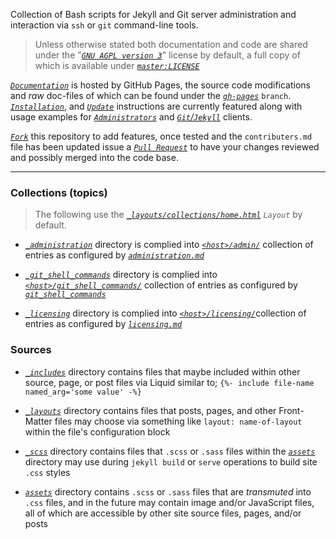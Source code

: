 Collection of Bash scripts for Jekyll and Git server administration and interaction via `ssh` or `git` command-line tools.


> Unless otherwise stated both documentation and code are shared under the "[_`GNU AGPL version 3`_][license-tldr]" license by default, a full copy of which is available under [_`master:LICENSE`_][license]


[_`Documentation`_][gh-pages] is hosted by GitHub Pages, the source code modifications and _raw_ doc-files of which can be found under the [_`gh-pages`_][gh-pages-source] `branch`. [_`Installation`_][install], and [_`Update`_][update] instructions are currently featured along with usage examples for [_`Administrators`_][collection_administration] and [_`Git`/`Jekyll`_][collection_git_shell_commands] clients.


[_`Fork`_][fork] this repository to add features, once tested and the `contributers.md` file has been updated issue a [_`Pull Request`_][pull-request] to have your changes reviewed and possibly merged into the code base.


___


### Collections (topics)


> The following use the [_`_layouts/collections/home.html`_][gh-pages_layouts_collections_home_source] _`Layout`_ by default.


- [_`_administration`_][gh-pages_administration_dir] directory is complied into [_`<host>/admin/`_][collection_administration] collection of entries as configured by [_`administration.md`_][gh-pages_administration_source]

- [_`_git_shell_commands`_][gh-pages_git_shell_commands_dir] directory is complied into [_`<host>/git_shell_commands/`_][collection_git_shell_commands] collection of entries as configured by [_`git_shell_commands`_][gh-pages_git_shell_commands_source]

- [_`_licensing`_][gh-pages_licensing_dir] directory is complied into [_`<host>/licensing/`_][collection_licensing]collection of entries as configured by [_`licensing.md`_][gh-pages_licensing_source]


### Sources


- [_`_includes`_][gh-pages_includes_dir] directory contains files that maybe included within other source, page, or post files via Liquid similar to; `{%- include file-name named_arg='some value' -%}`

- [_`_layouts`_][gh-pages_layouts_dir] directory contains files that posts, pages, and other Front-Matter files may choose via something like `layout: name-of-layout` within the file's configuration block

- [_`_scss`_][gh-pages_scss_dir] directory contains files that `.scss` or `.sass` files within the [_`assets`_][gh-pages_assets_dir] directory may use during `jekyll build` or `serve` operations to build site `.css` styles

- [_`assets`_][gh-pages_assets_dir] directory contains `.scss` or `.sass` files that are _transmuted_ into `.css` files, and in the future may contain image and/or JavaScript files, all of which are accessible by other site source files, pages, and/or posts


[license]: https://github.com/S0AndS0/Jekyll_Admin/blob/master/LICENSE
[license-tldr]: https://s0ands0.github.io/Jekyll_Admin/licenses/2019/04/17/gnu-agpl.html
[gh-pages-source]:https://github.com/S0AndS0/Jekyll_Admin/tree/gh-pages
[gh-pages]: https://s0ands0.github.io/Jekyll_Admin/
[install]: https://s0ands0.github.io/Jekyll_Admin/administration/installation.html
[update]: https://s0ands0.github.io/Jekyll_Admin/administration/updating.html

[fork]: https://help.github.com/en/articles/fork-a-repo
[pull-request]: https://help.github.com/en/articles/about-pull-requests

[gh-pages_administration_dir]: https://github.com/S0AndS0/Jekyll_Admin/tree/gh-pages/_administration
[collection_administration]: https://s0ands0.github.io/Jekyll_Admin/admin/
[gh-pages_administration_source]: https://github.com/S0AndS0/Jekyll_Admin/blob/gh-pages/administration.md

[gh-pages_git_shell_commands_dir]: https://github.com/S0AndS0/Jekyll_Admin/tree/gh-pages/_git_shell_commands
[collection_git_shell_commands]: https://s0ands0.github.io/Jekyll_Admin/git_shell_commands/
[gh-pages_git_shell_commands_source]: https://github.com/S0AndS0/Jekyll_Admin/blob/gh-pages/git_shell_commands.md

[gh-pages_licensing_dir]: https://github.com/S0AndS0/Jekyll_Admin/tree/gh-pages/_licensing
[collection_licensing]: https://s0ands0.github.io/Jekyll_Admin/licensing/
[gh-pages_licensing_source]: https://github.com/S0AndS0/Jekyll_Admin/blob/gh-pages/licensing.md


[gh-pages_includes_dir]: https://github.com/S0AndS0/Jekyll_Admin/tree/gh-pages/_includes
[gh-pages_layouts_dir]: https://github.com/S0AndS0/Jekyll_Admin/tree/gh-pages/_layouts
[gh-pages_scss_dir]: https://github.com/S0AndS0/Jekyll_Admin/tree/gh-pages/_scss
[gh-pages_assets_dir]: https://github.com/S0AndS0/Jekyll_Admin/tree/gh-pages/assets


[gh-pages_layouts_collections_home_source]: https://github.com/S0AndS0/Jekyll_Admin/blob/gh-pages/_layouts/collections/home.html
[gh-pages_layouts_collections_feeds_rss_entries_source]: https://github.com/S0AndS0/Jekyll_Admin/blob/gh-pages/_layouts/collections/feeds/rss2_entries.html
[gh-pages_layouts_collections_feeds_atom_entries_source]: https://github.com/S0AndS0/Jekyll_Admin/blob/gh-pages/_layouts/collections/feeds/atom_entries.html


[gh-pages_]: example.com
